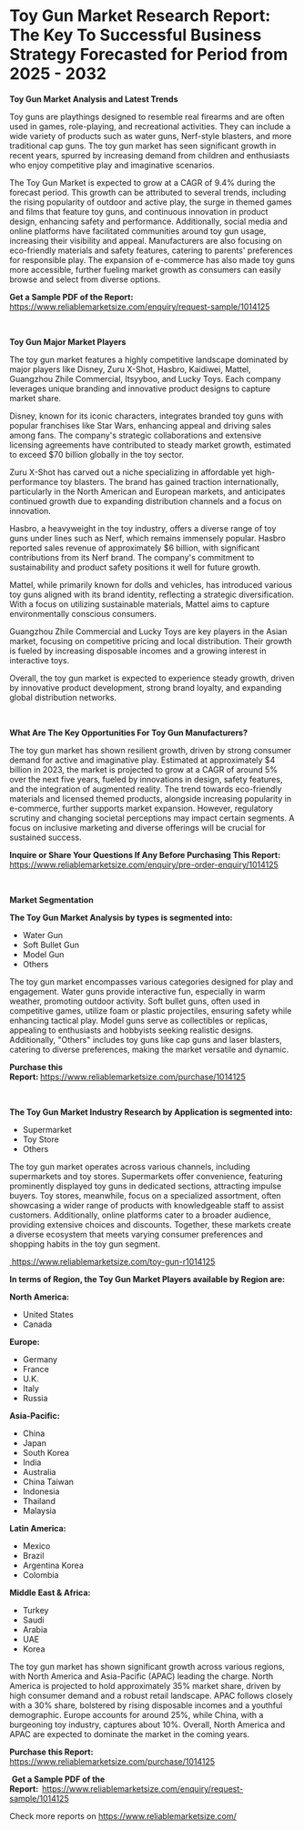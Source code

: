 <p><h1>Toy Gun Market Research Report: The Key To Successful Business Strategy Forecasted for Period from 2025 - 2032</h1></p><p><strong>Toy Gun Market Analysis and Latest Trends</strong></p>
<p><p>Toy guns are playthings designed to resemble real firearms and are often used in games, role-playing, and recreational activities. They can include a wide variety of products such as water guns, Nerf-style blasters, and more traditional cap guns. The toy gun market has seen significant growth in recent years, spurred by increasing demand from children and enthusiasts who enjoy competitive play and imaginative scenarios.</p><p>The Toy Gun Market is expected to grow at a CAGR of 9.4% during the forecast period. This growth can be attributed to several trends, including the rising popularity of outdoor and active play, the surge in themed games and films that feature toy guns, and continuous innovation in product design, enhancing safety and performance. Additionally, social media and online platforms have facilitated communities around toy gun usage, increasing their visibility and appeal. Manufacturers are also focusing on eco-friendly materials and safety features, catering to parents' preferences for responsible play. The expansion of e-commerce has also made toy guns more accessible, further fueling market growth as consumers can easily browse and select from diverse options.</p></p>
<p><strong>Get a Sample PDF of the Report:&nbsp;</strong> <a href="https://www.reliablemarketsize.com/enquiry/request-sample/1014125?utm_campaign=2843&utm_medium=2&utm_source=Github&utm_content=ia&utm_term=06032025&utm_id=toy-gun">https://www.reliablemarketsize.com/enquiry/request-sample/1014125</a></p>
<p>&nbsp;</p>
<p><strong>Toy Gun Major Market Players</strong></p>
<p><p>The toy gun market features a highly competitive landscape dominated by major players like Disney, Zuru X-Shot, Hasbro, Kaidiwei, Mattel, Guangzhou Zhile Commercial, Itsyyboo, and Lucky Toys. Each company leverages unique branding and innovative product designs to capture market share.</p><p>Disney, known for its iconic characters, integrates branded toy guns with popular franchises like Star Wars, enhancing appeal and driving sales among fans. The company's strategic collaborations and extensive licensing agreements have contributed to steady market growth, estimated to exceed $70 billion globally in the toy sector.</p><p>Zuru X-Shot has carved out a niche specializing in affordable yet high-performance toy blasters. The brand has gained traction internationally, particularly in the North American and European markets, and anticipates continued growth due to expanding distribution channels and a focus on innovation.</p><p>Hasbro, a heavyweight in the toy industry, offers a diverse range of toy guns under lines such as Nerf, which remains immensely popular. Hasbro reported sales revenue of approximately $6 billion, with significant contributions from its Nerf brand. The company's commitment to sustainability and product safety positions it well for future growth.</p><p>Mattel, while primarily known for dolls and vehicles, has introduced various toy guns aligned with its brand identity, reflecting a strategic diversification. With a focus on utilizing sustainable materials, Mattel aims to capture environmentally conscious consumers.</p><p>Guangzhou Zhile Commercial and Lucky Toys are key players in the Asian market, focusing on competitive pricing and local distribution. Their growth is fueled by increasing disposable incomes and a growing interest in interactive toys.</p><p>Overall, the toy gun market is expected to experience steady growth, driven by innovative product development, strong brand loyalty, and expanding global distribution networks.</p></p>
<p>&nbsp;</p>
<p><strong>What Are The Key Opportunities For Toy Gun Manufacturers?</strong></p>
<p><p>The toy gun market has shown resilient growth, driven by strong consumer demand for active and imaginative play. Estimated at approximately $4 billion in 2023, the market is projected to grow at a CAGR of around 5% over the next five years, fueled by innovations in design, safety features, and the integration of augmented reality. The trend towards eco-friendly materials and licensed themed products, alongside increasing popularity in e-commerce, further supports market expansion. However, regulatory scrutiny and changing societal perceptions may impact certain segments. A focus on inclusive marketing and diverse offerings will be crucial for sustained success.</p></p>
<p><strong>Inquire or Share Your Questions If Any Before Purchasing This Report:</strong> <a href="https://www.reliablemarketsize.com/enquiry/pre-order-enquiry/1014125?utm_campaign=2843&utm_medium=2&utm_source=Github&utm_content=ia&utm_term=06032025&utm_id=toy-gun">https://www.reliablemarketsize.com/enquiry/pre-order-enquiry/1014125</a></p>
<p>&nbsp;</p>
<p><strong>Market Segmentation</strong></p>
<p><strong>The Toy Gun Market Analysis by types is segmented into:</strong></p>
<p><ul><li>Water Gun</li><li>Soft Bullet Gun</li><li>Model Gun</li><li>Others</li></ul></p>
<p><p>The toy gun market encompasses various categories designed for play and engagement. Water guns provide interactive fun, especially in warm weather, promoting outdoor activity. Soft bullet guns, often used in competitive games, utilize foam or plastic projectiles, ensuring safety while enhancing tactical play. Model guns serve as collectibles or replicas, appealing to enthusiasts and hobbyists seeking realistic designs. Additionally, "Others" includes toy guns like cap guns and laser blasters, catering to diverse preferences, making the market versatile and dynamic.</p></p>
<p><strong>Purchase this Report:&nbsp;</strong><a href="https://www.reliablemarketsize.com/purchase/1014125?utm_campaign=2843&utm_medium=2&utm_source=Github&utm_content=ia&utm_term=06032025&utm_id=toy-gun">https://www.reliablemarketsize.com/purchase/1014125</a></p>
<p>&nbsp;</p>
<p><strong>The Toy Gun Market Industry Research by Application is segmented into:</strong></p>
<p><ul><li>Supermarket</li><li>Toy Store</li><li>Others</li></ul></p>
<p><p>The toy gun market operates across various channels, including supermarkets and toy stores. Supermarkets offer convenience, featuring prominently displayed toy guns in dedicated sections, attracting impulse buyers. Toy stores, meanwhile, focus on a specialized assortment, often showcasing a wider range of products with knowledgeable staff to assist customers. Additionally, online platforms cater to a broader audience, providing extensive choices and discounts. Together, these markets create a diverse ecosystem that meets varying consumer preferences and shopping habits in the toy gun segment.</p></p>
<p><a href="https://www.reliablemarketsize.com/toy-gun-r1014125?utm_campaign=2843&utm_medium=2&utm_source=Github&utm_content=ia&utm_term=06032025&utm_id=toy-gun">&nbsp;https://www.reliablemarketsize.com/toy-gun-r1014125</a></p>
<p><strong>In terms of Region, the Toy Gun Market Players available by Region are:</strong></p>
<p>
    <p> <strong> North America: </strong>
        <ul>
            <li>United States</li>
            <li>Canada</li>
        </ul>
        </p> 
    <p> <strong> Europe: </strong>
        <ul>
            <li>Germany</li>
            <li>France</li>
            <li>U.K.</li>
            <li>Italy</li>
            <li>Russia</li>
        </ul>
        </p> 
    <p> <strong> Asia-Pacific: </strong>
        <ul>
            <li>China</li>
            <li>Japan</li>
            <li>South Korea</li>
            <li>India</li>
            <li>Australia</li>
            <li>China Taiwan</li>
            <li>Indonesia</li>
            <li>Thailand</li>
            <li>Malaysia</li>
        </ul>
        </p> 
    <p> <strong> Latin America: </strong>
        <ul>
            <li>Mexico</li>
            <li>Brazil</li>
            <li>Argentina Korea</li>
            <li>Colombia</li>
        </ul>
        </p> 
    <p> <strong> Middle East & Africa: </strong>
        <ul>
            <li>Turkey</li>
            <li>Saudi</li>
            <li>Arabia</li>
            <li>UAE</li>
            <li>Korea</li>
        </ul>
    </p>
    </p>
<p><p>The toy gun market has shown significant growth across various regions, with North America and Asia-Pacific (APAC) leading the charge. North America is projected to hold approximately 35% market share, driven by high consumer demand and a robust retail landscape. APAC follows closely with a 30% share, bolstered by rising disposable incomes and a youthful demographic. Europe accounts for around 25%, while China, with a burgeoning toy industry, captures about 10%. Overall, North America and APAC are expected to dominate the market in the coming years.</p></p>
<p><strong>Purchase this Report: </strong><a href="https://www.reliablemarketsize.com/purchase/1014125?utm_campaign=2843&utm_medium=2&utm_source=Github&utm_content=ia&utm_term=06032025&utm_id=toy-gun">https://www.reliablemarketsize.com/purchase/1014125</a></p>
<p>&nbsp;<strong>Get a Sample PDF of the Report:&nbsp;&nbsp;</strong><a href="https://www.reliablemarketsize.com/enquiry/request-sample/1014125?utm_campaign=2843&utm_medium=2&utm_source=Github&utm_content=ia&utm_term=06032025&utm_id=toy-gun">https://www.reliablemarketsize.com/enquiry/request-sample/1014125</a></p>
<p><strong></strong></p>
<p>Check more reports on <a href="https://www.reliablemarketsize.com/?utm_campaign=2843&utm_medium=2&utm_source=Github&utm_content=ia&utm_term=06032025&utm_id=toy-gun">https://www.reliablemarketsize.com/</a></p>
